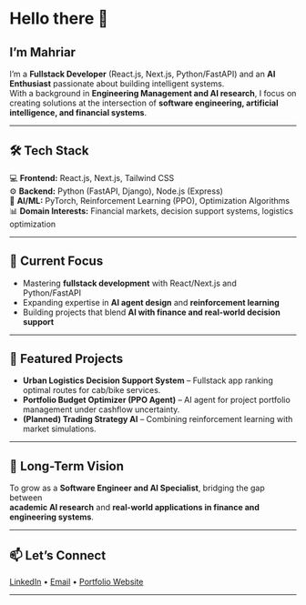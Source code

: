 # Hello there  👋

## I’m Mahriar 
I’m a **Fullstack Developer** (React.js, Next.js, Python/FastAPI) and an **AI Enthusiast** passionate about building intelligent systems.  
With a background in **Engineering Management and AI research**, I focus on creating solutions at the intersection of **software engineering, artificial intelligence, and financial systems**.  

---

## 🛠️ Tech Stack
💻 **Frontend:** React.js, Next.js, Tailwind CSS  
⚙️ **Backend:** Python (FastAPI, Django), Node.js (Express)  
🧠 **AI/ML:** PyTorch, Reinforcement Learning (PPO), Optimization Algorithms  
📊 **Domain Interests:** Financial markets, decision support systems, logistics optimization  

---

## 🚀 Current Focus
- Mastering **fullstack development** with React/Next.js and Python/FastAPI  
- Expanding expertise in **AI agent design** and **reinforcement learning**  
- Building projects that blend **AI with finance and real-world decision support**  

---

## 📌 Featured Projects
- **Urban Logistics Decision Support System** – Fullstack app ranking optimal routes for cab/bike services.  
- **Portfolio Budget Optimizer (PPO Agent)** – AI agent for project portfolio management under cashflow uncertainty.  
- **(Planned) Trading Strategy AI** – Combining reinforcement learning with market simulations.  

---

## 🌱 Long-Term Vision
To grow as a **Software Engineer and AI Specialist**, bridging the gap between  
**academic AI research** and **real-world applications in finance and engineering systems**.  

---

## 📫 Let’s Connect
[LinkedIn](#) • [Email](#) • [Portfolio Website](#)  

---
